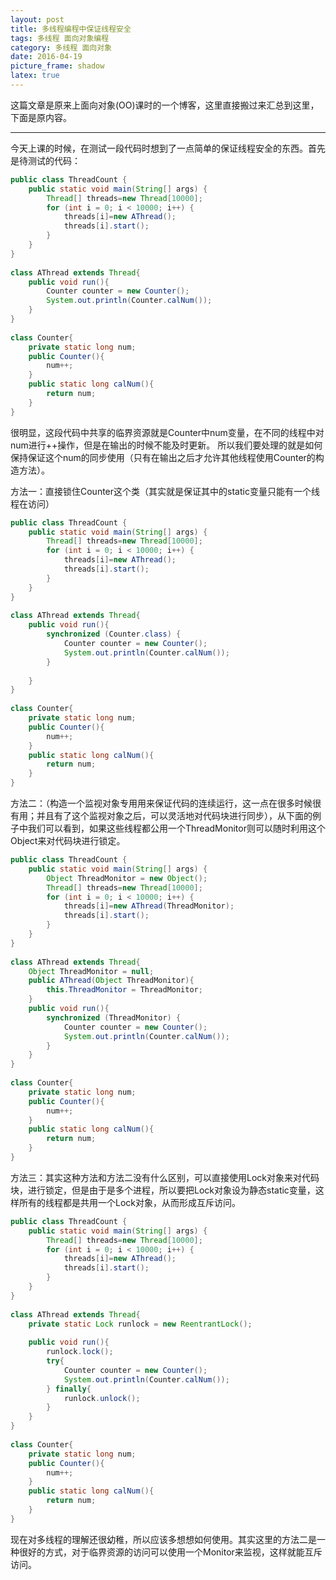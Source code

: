 ```yaml
---
layout: post
title: 多线程编程中保证线程安全
tags: 多线程 面向对象编程
category: 多线程 面向对象
date: 2016-04-19
picture_frame: shadow
latex: true
---
```


这篇文章是原来上面向对象(OO)课时的一个博客，这里直接搬过来汇总到这里，下面是原内容。

---

今天上课的时候，在测试一段代码时想到了一点简单的保证线程安全的东西。首先是待测试的代码：

```java
public class ThreadCount {
    public static void main(String[] args) {
        Thread[] threads=new Thread[10000];
        for (int i = 0; i < 10000; i++) {
            threads[i]=new AThread();
            threads[i].start();
        }
    }
}
 
class AThread extends Thread{
    public void run(){
        Counter counter = new Counter();
        System.out.println(Counter.calNum());
    }           
}
 
class Counter{
    private static long num;
    public Counter(){
        num++;
    }
    public static long calNum(){
        return num;
    }
}
```

很明显，这段代码中共享的临界资源就是Counter中num变量，在不同的线程中对num进行++操作，但是在输出的时候不能及时更新。
所以我们要处理的就是如何保持保证这个num的同步使用（只有在输出之后才允许其他线程使用Counter的构造方法）。

方法一：直接锁住Counter这个类（其实就是保证其中的static变量只能有一个线程在访问）

```java
public class ThreadCount {
    public static void main(String[] args) {
        Thread[] threads=new Thread[10000];
        for (int i = 0; i < 10000; i++) {
            threads[i]=new AThread();
            threads[i].start();
        }
    }
}
 
class AThread extends Thread{
    public void run(){
        synchronized (Counter.class) {
            Counter counter = new Counter();
            System.out.println(Counter.calNum());
        }
        
    }           
}
 
class Counter{
    private static long num;
    public Counter(){
        num++;
    }
    public static long calNum(){
        return num;
    }
}

```

方法二：（构造一个监视对象专用用来保证代码的连续运行，这一点在很多时候很有用；并且有了这个监视对象之后，可以灵活地对代码块进行同步），从下面的例子中我们可以看到，如果这些线程都公用一个ThreadMonitor则可以随时利用这个Object来对代码块进行锁定。

```java
public class ThreadCount {
    public static void main(String[] args) {
        Object ThreadMonitor = new Object();
        Thread[] threads=new Thread[10000];
        for (int i = 0; i < 10000; i++) {
            threads[i]=new AThread(ThreadMonitor);
            threads[i].start();
        }
    }
}
 
class AThread extends Thread{
    Object ThreadMonitor = null;
    public AThread(Object ThreadMonitor){
        this.ThreadMonitor = ThreadMonitor;
    }
    public void run(){
        synchronized (ThreadMonitor) {
            Counter counter = new Counter();
            System.out.println(Counter.calNum());
        }       
    }           
}
 
class Counter{
    private static long num;
    public Counter(){
        num++;
    }
    public static long calNum(){
        return num;
    }
}
```

方法三：其实这种方法和方法二没有什么区别，可以直接使用Lock对象来对代码块，进行锁定，但是由于是多个进程，所以要把Lock对象设为静态static变量，这样所有的线程都是共用一个Lock对象，从而形成互斥访问。

```java
public class ThreadCount {
    public static void main(String[] args) {
        Thread[] threads=new Thread[10000];
        for (int i = 0; i < 10000; i++) {
            threads[i]=new AThread();
            threads[i].start();
        }
    }
}
 
class AThread extends Thread{
    private static Lock runlock = new ReentrantLock();
    
    public void run(){
        runlock.lock();
        try{
            Counter counter = new Counter();
            System.out.println(Counter.calNum());
        } finally{
            runlock.unlock();
        }
    }           
}
 
class Counter{
    private static long num;
    public Counter(){
        num++;
    }
    public static long calNum(){
        return num;
    }
}
```

现在对多线程的理解还很幼稚，所以应该多想想如何使用。其实这里的方法二是一种很好的方式，对于临界资源的访问可以使用一个Monitor来监视，这样就能互斥访问。